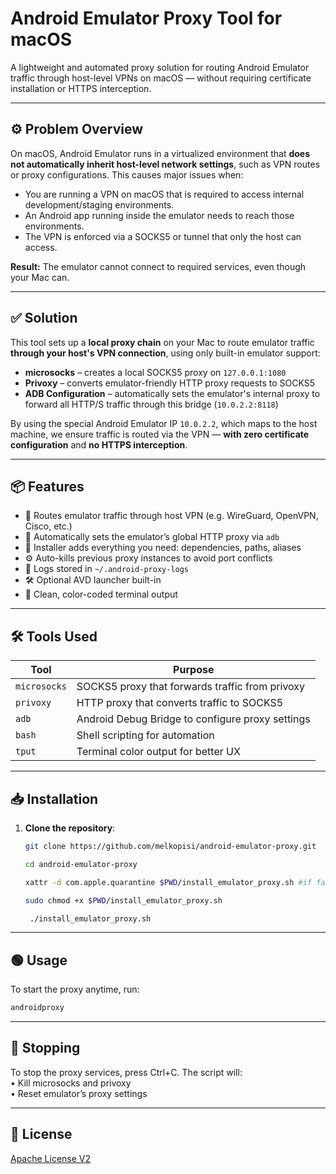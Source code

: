 # Android Emulator Proxy Tool for macOS

A lightweight and automated proxy solution for routing Android Emulator traffic through host-level VPNs on macOS — without requiring certificate installation or HTTPS interception.

---

## ⚙️ Problem Overview

On macOS, Android Emulator runs in a virtualized environment that **does not automatically inherit host-level network settings**, such as VPN routes or proxy configurations. This causes major issues when:

- You are running a VPN on macOS that is required to access internal development/staging environments.
- An Android app running inside the emulator needs to reach those environments.
- The VPN is enforced via a SOCKS5 or tunnel that only the host can access.

**Result:** The emulator cannot connect to required services, even though your Mac can.

---

## ✅ Solution

This tool sets up a **local proxy chain** on your Mac to route emulator traffic **through your host's VPN connection**, using only built-in emulator support:

- **microsocks** – creates a local SOCKS5 proxy on `127.0.0.1:1080`
- **Privoxy** – converts emulator-friendly HTTP proxy requests to SOCKS5
- **ADB Configuration** – automatically sets the emulator's internal proxy to forward all HTTP/S traffic through this bridge (`10.0.2.2:8118`)

By using the special Android Emulator IP `10.0.2.2`, which maps to the host machine, we ensure traffic is routed via the VPN — **with zero certificate configuration** and **no HTTPS interception**.

---

## 📦 Features

- 🔄 Routes emulator traffic through host VPN (e.g. WireGuard, OpenVPN, Cisco, etc.)
- 🧠 Automatically sets the emulator’s global HTTP proxy via `adb`
- 📜 Installer adds everything you need: dependencies, paths, aliases
- ⚙️ Auto-kills previous proxy instances to avoid port conflicts
- 📄 Logs stored in `~/.android-proxy-logs`
- 🛠 Optional AVD launcher built-in
- 🎨 Clean, color-coded terminal output

---

## 🛠️ Tools Used

| Tool         | Purpose                                           |
|--------------|---------------------------------------------------|
| `microsocks` | SOCKS5 proxy that forwards traffic from privoxy   |
| `privoxy`    | HTTP proxy that converts traffic to SOCKS5        |
| `adb`        | Android Debug Bridge to configure proxy settings  |
| `bash`       | Shell scripting for automation                    |
| `tput`       | Terminal color output for better UX               |

---

## 📥 Installation

1. **Clone the repository**:
   ```bash
   git clone https://github.com/melkopisi/android-emulator-proxy.git
   ```

   ```bash
   cd android-emulator-proxy
      ```

    ```bash
   xattr -d com.apple.quarantine $PWD/install_emulator_proxy.sh #if fails ignore it
    ```

   ```bash
   sudo chmod +x $PWD/install_emulator_proxy.sh
   ```

   ```bash
    ./install_emulator_proxy.sh
   ```

---

## 🟢 Usage

To start the proxy anytime, run:
```bash
androidproxy
```
---

## 🛑 Stopping

To stop the proxy services, press Ctrl+C. The script will:
<br />
	•	Kill microsocks and privoxy
 <br />
	•	Reset emulator’s proxy settings

 ---

 ## 📄 License

 [Apache License V2](LICENSE)
 

